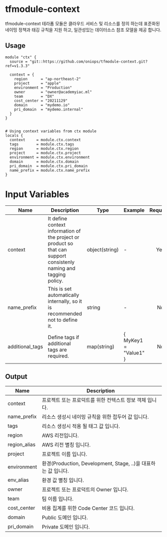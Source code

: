 # tfmodule-context

tfmodule-context 테라폼 모듈은 클라우드 서비스 및 리소스를 정의 하는데 표준화된 네이밍 정책과 태깅 규칙을 지원 하고, 일관성있는 데이터소스 참조 모델을 제공 합니다.

## Usage

```hcl
module "ctx" {
  source = "git::https://github.com/oniops/tfmodule-context.git?ref=v1.3.3"

  context = {
    region      = "ap-northeast-2"
    project     = "apple"
    environment = "Production"
    owner       = "owner@academyiac.ml"
    team        = "DX"
    cost_center = "20211129"
    domain      = "mydemo.io"
    pri_domain  = "mydemo.internal"
  }
}


# Using context variables from ctx module
locals {
  context     = module.ctx.context
  tags        = module.ctx.tags
  region      = module.ctx.region
  project     = module.ctx.project
  environment = module.ctx.environment
  domain      = module.ctx.domain
  pri_domain  = module.ctx.pri_domain
  name_prefix = module.ctx.name_prefix
}
```

# Input Variables

| Name            | Description                                                                                                        | Type           | Example               | Required |
|-----------------|--------------------------------------------------------------------------------------------------------------------|----------------|-----------------------|:--------:|
| context         | It define context information of the project or product so that can support consistenly naming and tagging policy. | object(string) | -                     |   Yes    |
| name_prefix     | This is set automatically internally, so it is recommended not to define it.                                       | string         | -                     |    No    |
| additional_tags | Define tags if additional tags are required.                                                                       |  map(string)   | { MyKey1 = "Value1" } |    No    |

## Output

| Name         | Description                                         | 
|--------------|-----------------------------------------------------|
| context      | 프로젝트 또는 프로덕트를 위한 컨텍스트 정보 객체 입니다.           |
| name_prefix  | 리소스 생성시 네이밍 규칙을 위한 접두어 값 입니다.               |
| tags         | 리소스 생성시 적용 될 태그 값 입니다.                         |
| region       | AWS 리전입니다.                                          |
| region_alias | AWS 리전 별칭 입니다.                                      |
| project      | 프로젝트 이름 입니다.                                        |
| environment  | 환경(Production, Development, Stage, ..)을 대표하는 값 입니다. |
| env_alias    | 환경 값 별칭 입니다.                                        |
| owner        | 프로젝트 또는 프로덕트의 Owner 입니다.                            |
| team         | 팀 이름 입니다.                                           |
| cost_center  | 비용 집계를 위한 Code Center 코드 입니다.                       |
| domain       | Public 도메인 입니다.                                     |
| pri_domain   | Private 도메인 입니다.                                    |

